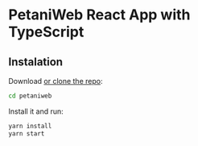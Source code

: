 # PetaniWeb React App with TypeScript

## Instalation

Download [or clone the repo](https://github.com/ilyas-muhammad/petaniweb.git):

```sh
cd petaniweb
```

Install it and run:

```sh
yarn install
yarn start
```
